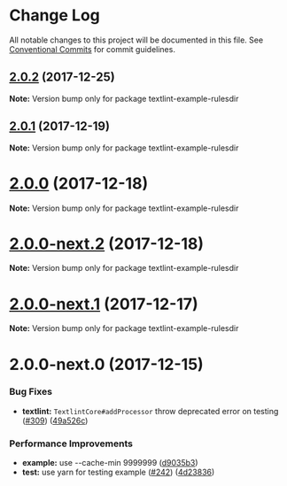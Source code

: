 # Change Log

All notable changes to this project will be documented in this file.
See [Conventional Commits](https://conventionalcommits.org) for commit guidelines.

<a name="2.0.2"></a>
## [2.0.2](https://github.com/textlint/textlint/compare/textlint-example-rulesdir@2.0.1...textlint-example-rulesdir@2.0.2) (2017-12-25)




**Note:** Version bump only for package textlint-example-rulesdir

<a name="2.0.1"></a>
## [2.0.1](https://github.com/textlint/textlint/compare/textlint-example-rulesdir@2.0.0...textlint-example-rulesdir@2.0.1) (2017-12-19)




**Note:** Version bump only for package textlint-example-rulesdir

<a name="2.0.0"></a>
# [2.0.0](https://github.com/textlint/textlint/compare/textlint-example-rulesdir@2.0.0-next.2...textlint-example-rulesdir@2.0.0) (2017-12-18)




**Note:** Version bump only for package textlint-example-rulesdir

<a name="2.0.0-next.2"></a>
# [2.0.0-next.2](https://github.com/textlint/textlint/compare/textlint-example-rulesdir@2.0.0-next.1...textlint-example-rulesdir@2.0.0-next.2) (2017-12-18)




**Note:** Version bump only for package textlint-example-rulesdir

<a name="2.0.0-next.1"></a>
# [2.0.0-next.1](https://github.com/textlint/textlint/compare/textlint-example-rulesdir@2.0.0-next.0...textlint-example-rulesdir@2.0.0-next.1) (2017-12-17)




**Note:** Version bump only for package textlint-example-rulesdir

<a name="2.0.0-next.0"></a>
# 2.0.0-next.0 (2017-12-15)


### Bug Fixes

* **textlint:** `TextlintCore#addProcessor` throw deprecated error on testing ([#309](https://github.com/textlint/textlint/issues/309)) ([49a526c](https://github.com/textlint/textlint/commit/49a526c))


### Performance Improvements

* **example:** use --cache-min 9999999 ([d9035b3](https://github.com/textlint/textlint/commit/d9035b3))
* **test:** use yarn for testing example ([#242](https://github.com/textlint/textlint/issues/242)) ([4d23836](https://github.com/textlint/textlint/commit/4d23836))
